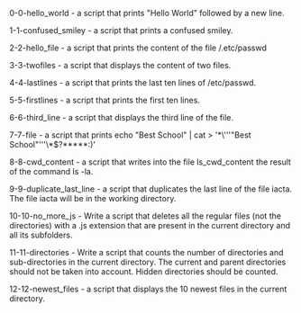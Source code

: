 0-0-hello_world - a script that prints "Hello World" followed by a new line.

1-1-confused_smiley - a script that prints a confused smiley.

2-2-hello_file - a script that prints the content of the file /.etc/passwd

3-3-twofiles - a script that displays the content of two files.

4-4-lastlines - a script that prints the last ten lines of /etc/passwd.

5-5-firstlines - a script that prints the first ten lines.

6-6-third_line - a script that displays the third line of the file.

7-7-file - a script that prints echo "Best School" | cat > '\*\\'\''"Best School"\'\''\\*$\?\*\*\*\*\*:)'

8-8-cwd_content - a script that writes into the file ls_cwd_content the result of the command ls -la.

9-9-duplicate_last_line - a script that duplicates the last line of the file iacta. The file iacta will be in the working directory.

10-10-no_more_js - Write a script that deletes all the regular files (not the directories) with a .js extension that are present in the current directory and all its subfolders.

11-11-directories - Write a script that counts the number of directories and sub-directories in the current directory. The current and parent directories should not be taken into account. Hidden directories should be counted.

12-12-newest_files - a script that displays the 10 newest files in the current directory.

